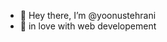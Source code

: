 - 👋 Hey there, I’m @yoonustehrani
- 💞️ in love with web developement
<!-- - 🌱 I’m currently learning ...
-  I’m looking to collaborate on ...
- 📫 How to reach me ... -->

<!---
yoonustehrani/yoonustehrani is a ✨ special ✨ repository because its `README.md` (this file) appears on your GitHub profile.
You can click the Preview link to take a look at your changes.
--->
